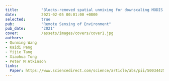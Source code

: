 ```yaml
---
title:          "Blocks-removed spatial unmixing for downscaling MODIS images"
date:           2021-02-05 00:01:00 +0800
selected:       true
pub:            "Remote Sensing of Environment"
pub_date:       "2021"
cover:          /assets/images/covers/cover1.jpg
authors:
- Qunming Wang
- Kaidi Peng
- Yijie Tang
- Xiaohua Tong
- Peter M Atkinson
links:
  Paper: https://www.sciencedirect.com/science/article/abs/pii/S0034425721000432
---
```

